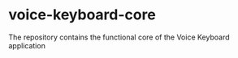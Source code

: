 # voice-keyboard-core
The repository contains the functional core of the Voice Keyboard application
